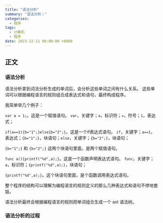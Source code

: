 ```yaml
---
title: "语法分析"
summary: "语法分析；"
categories:
  - 程序
tags:
  - 计算机
  - 程序
date: 2023-12-11 08:00:00 +0800
---
```


## 正文

### 语法分析

语法分析拿到词法分析生成的单词后，会分析这些单词之间有什么关系。
这些单词可以根据编程语言的规则组合成表达式和语句，最终构成程序。

我简单举几个例子：

`var a = 1;`。这是一个赋值语句。
`var`，关键字；`a`，标识符；`=`，符号；`1`，表达式；

`if(a==1){b="1";}else{b="2";}`。这是一个if表达式语句。
`if`，关键字；`a==1`，表达式；`{b="1";}`，块语句；`else`，关键字；`{b="2";}`，块语句；

`{b="1";}` 和 `{b="2";}` 这两个块语句里面，是两个赋值语句。

`func a(){printf("%d",a);}`。这是一个函数声明表达式语句。
`func`，关键字；`a`，标识符；`{printf("%d",a);}`，块语句；

`{printf("%d",a);}`。这个块语句里面，是个函数调用表达式语句。

整个程序的结构可以理解为编程语言的规则定义的那么几种表达式和语句不停地套娃。

语法分析最终会根据编程语言的规则把单词组合生成一个 ast 语法树。

### 语法分析的过程

